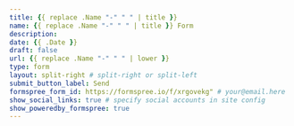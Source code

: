 ```yaml
---
title: {{ replace .Name "-" " " | title }}
name: {{ replace .Name "-" " " | title }} Form
description:
date: {{ .Date }}
draft: false
url: {{ replace .Name "-" " " | lower }}
type: form
layout: split-right # split-right or split-left
submit_button_label: Send
formspree_form_id: https://formspree.io/f/xrgovekg" # your@email.here
show_social_links: true # specify social accounts in site config
show_poweredby_formspree: true
---
```


